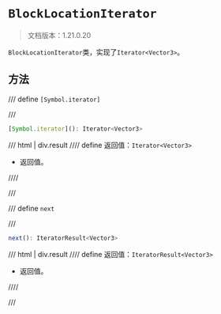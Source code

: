 # `BlockLocationIterator`

> 文档版本：1.21.0.20

`BlockLocationIterator`类，实现了`Iterator<Vector3>`。

## 方法

/// define
`[Symbol.iterator]`


///

```js
[Symbol.iterator](): Iterator<Vector3>
```

/// html | div.result
//// define
返回值：`Iterator<Vector3>`

- 返回值。


////

///


/// define
`next`


///

```js
next(): IteratorResult<Vector3>
```

/// html | div.result
//// define
返回值：`IteratorResult<Vector3>`

- 返回值。


////

///

